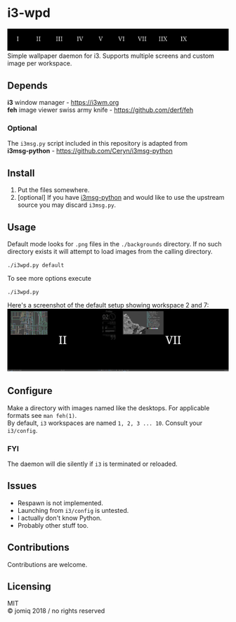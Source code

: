 # i3-wpd
![](/img/banner.png)  
Simple wallpaper daemon for i3.
Supports multiple screens and custom image per workspace.

## Depends
**i3** window manager - https://i3wm.org  
**feh** image viewer swiss army knife - https://github.com/derf/feh
### Optional
The `i3msg.py` script included in this repository is adapted from  
**i3msg-python** - https://github.com/Ceryn/i3msg-python

## Install
1. Put the files somewhere. 
2. [optional] If you have [i3msg-python](https://github.com/Ceryn/i3msg-python) and would like to use the upstream source you may discard `i3msg.py`.

## Usage
Default mode looks for `.png` files in the `./backgrounds` directory. If no such directory exists it will attempt to load images from the calling directory.
```
./i3wpd.py default
```
To see more options execute
```
./i3wpd.py
```
Here's a screenshot of the default setup showing workspace 2 and 7:
![Default setup screenshot](/img/screen.png)

## Configure
Make a directory with images named like the desktops. For applicable formats see `man feh(1)`.  
By default, `i3` workspaces are named `1, 2, 3 ... 10`. Consult your `i3/config`.

### FYI
The daemon will die silently if `i3` is terminated or reloaded. 

## Issues
* Respawn is not implemented. 
* Launching from `i3/config` is untested.
* I actually don't know Python. 
* Probably other stuff too.

## Contributions
Contributions are welcome. 

## Licensing
MIT  
© jomiq 2018 / no rights reserved